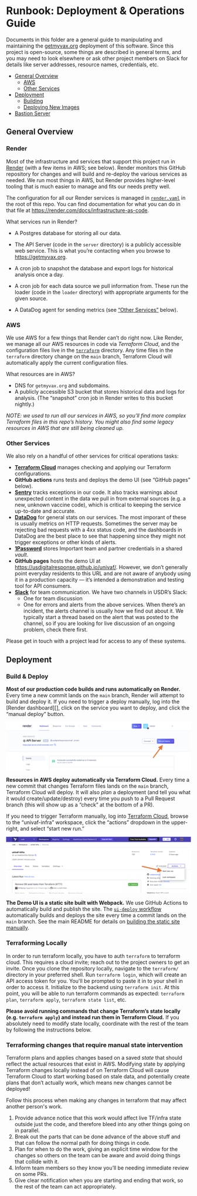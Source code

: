 # Runbook: Deployment & Operations Guide

Documents in this folder are a general guide to manipulating and maintaining the [getmyvax.org](https://getmyvax.org) deployment of this software. Since this project is open-source, some things are described in general terms, and you may need to look elsewhere or ask other project members on Slack for details like server addresses, resource names, credentials, etc.

- [General Overview](#general-overview)
    - [AWS](#aws)
    - [Other Services](#other-services)
- [Deployment](#deployment)
    - [Building](#building)
    - [Deploying New Images](#deploying-new-images-to-aws)
- [Bastion Server](#bastion-server)


## General Overview

### Render

Most of the infrastructure and services that support this project run in [Render][] (with a few items in AWS; see below). Render monitors this GitHub repository for changes and will build and re-deploy the various services as needed. We run most things in AWS, but Render provides higher-level tooling that is much easier to manage and fits our needs pretty well.

The configuration for all our Render services is managed in [`render.yaml`](../../render.yaml) in the root of this repo. You can find documentation for what you can do in that file at https://render.com/docs/infrastructure-as-code.

What services run in Render?

- A Postgres database for storing all our data.

- The API Server (code in the `server` directory) is a publicly accessible web service. This is what you’re contacting when you browse to https://getmyvax.org.

- A cron job to snapshot the database and export logs for historical analysis once a day.

- A cron job for each data source we pull information from. These run the loader (code in the `loader` directory) with appropriate arguments for the given source.

- A DataDog agent for sending metrics (see [“Other Services”](#other-services) below).


### AWS

We use AWS for a few things that Render can’t do right now. Like Render, we manage all our AWS resources in code via *Terraform Cloud*, and the configuration files live in the [`terraform`](../../terraform) directory. Any time files in the `terraform` directory change on the `main` branch, Terraform Cloud will automatically apply the current configuration files.

What resources are in AWS?

- DNS for `getmyvax.org` and subdomains.
- A publicly accessible S3 bucket that stores historical data and logs for analysis. (The “snapshot” cron job in Render writes to this bucket nightly.)

*NOTE: we used to run all our services in AWS, so you’ll find more complex Terraform files in this repo’s history. You might also find some legacy resources in AWS that are still being cleaned up.*


### Other Services

We also rely on a handful of other services for critical operations tasks:

- **[Terraform Cloud][terraform-cloud]** manages checking and applying our Terraform configurations.
- **GitHub actions** runs tests and deploys the demo UI (see “GitHub pages” below).
- **[Sentry][sentry]** tracks exceptions in our code. It also tracks warnings about unexpected content in the data we pull in from external sources (e.g. a new, unknown vaccine code), which is critical to keeping the service up-to-date and accurate.
- **[DataDog][]** for general stats on our services. The most imporant of these is usually metrics on HTTP requests. Sometimes the server may be rejecting bad requests with a 4xx status code, and the dashboards in DataDog are the best place to see that happening since they might not trigger exceptions or other kinds of alerts.
- **[1Password][1pw]** stores Important team and partner credentials in a shared *vault*.
- **GitHub pages** hosts the demo UI at https://usdigitalresponse.github.io/univaf/. However, we don’t generally point everyday residents to this URL and are not aware of anybody using it in a production capacity — it’s intended a demonstration and testing tool for API consumers.
- **[Slack][slack-usdr]** for team communication. We have two channels in USDR’s Slack:
    - One for team discussion
    - One for errors and alerts from the above services. When there’s an incident, the alerts channel is usually how we find out about it. We typically start a thread based on the alert that was posted to the channel, so if you are looking for live discussion of an ongoing problem, check there first.

Please get in touch with a project lead for access to any of these systems.


## Deployment

### Build & Deploy

**Most of our production code builds and runs automatically on Render.** Every time a new commit lands on the `main` branch, Render will attempt to build and deploy it. If you need to trigger a deploy manually, log into the [Render dashboard][], click on the service you want to deploy, and click the “manual deploy” button.

![Manually deploying to Render](../_assets/render-manual-deploy.png)

**Resources in AWS deploy automatically via Terraform Cloud.** Every time a new commit that changes Terraform files lands on the `main` branch, Terraform Cloud will deploy. It will also *plan* a deployment (and tell you what it would create/update/destroy) every time you push to a Pull Request branch (this will show up as a “check” at the bottom of a PR).

If you need to trigger Terraform manually, log into [Terraform Cloud][terraform-cloud], browse to the “univaf-infra” workspace, click the “actions” dropdown in the upper-right, and select “start new run.”

![Manually deploying in Terraform Cloud](../_assets/terraform-manual-deploy.png)

**The Demo UI is a static site built with Webpack.** We use GitHub Actions to automatically build and publish the site. The [`ui-deploy` workflow][workflow-ui-deploy] automatically builds and deploys the site every time a commit lands on the `main` branch. See the main README for details on [building the static site manually](../../README.md#building-and-viewing-the-ui).


### Terraforming Locally

In order to run terraform locally, you have to auth `terraform` to terraform cloud. This requires a cloud invite; reach out to the project owners to get an invite. Once you clone the repository locally, navigate to the `terraform/` directory in your preferred shell. Run `terraform login`, which will create an API access token for you. You'll be prompted to paste it in to your shell in order to access it. Initialize to the backend using `terraform init`. At this point, you will be able to run terraform commands as expected: `terraform plan`, `terraform apply`, `terraform state list`, etc.

**Please avoid running commands that change Terraform’s state locally (e.g. `terraform apply`) and instead run them in Terraform Cloud.** If you absolutely need to modify state locally, coordinate with the rest of the team by following the instructions below.

### Terraforming changes that require manual state intervention

Terraform plans and applies changes based on a saved *state* that should reflect the actual resources that exist in AWS. Modifying state by applying Terraform changes locally instead of on Terraform Cloud will cause Terraform Cloud to start working based on stale data, and potentially create plans that don’t actually work, which means new changes cannot be deployed!

Follow this process when making any changes in terraform that may affect another person's work.

1. Provide advance notice that this work would affect live TF/infra state outside just the code, and therefore bleed into any other things going on in parallel.
2. Break out the parts that can be done advance of the above stuff and that can follow the normal path for doing things in code.
3. Plan for when to do the work, giving an explicit time window for the changes so others on the team can be aware and avoid doing things that collide with it.
4. Inform team members so they know you’ll be needing immediate review on some PRs.
5. Give clear notification when you are starting and ending that work, so the rest of the team can act appropriately.


[terraform-cloud]: https://app.terraform.io/
[sentry]: https://sentry.io/
[datadog]: https://www.datadoghq.com/
[1pw]: https://1password.com/
[render]: https://render.com/
[render-dashboard]: https://dashboard.render.com/
[slack-usdr]: https://usdigitalresponse.slack.com/
[bastion-server]: https://en.wikipedia.org/wiki/Bastion_host
[terraform-aws-provider]: https://registry.terraform.io/providers/hashicorp/aws/latest/docs
[workflow-ci]: ../../.github/workflows/ci.yml
[workflow-ci-runs]: https://github.com/usdigitalresponse/univaf/actions/workflows/ci.yml
[workflow-ui-deploy]: ../../.github/workflows/ui-deploy.yml
